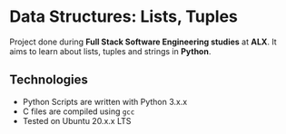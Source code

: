 # Data Structures: Lists, Tuples

Project done during **Full Stack Software Engineering studies** at **ALX**. It aims to learn about lists, tuples and strings in **Python**.

## Technologies
* Python Scripts are written with Python 3.x.x
* C files are compiled using `gcc`
* Tested on Ubuntu 20.x.x LTS